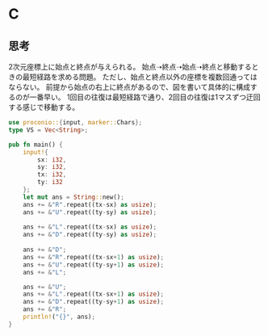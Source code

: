 # C
## 思考
2次元座標上に始点と終点が与えられる。
始点➝終点➝始点➝終点と移動するときの最短経路を求める問題。
ただし、始点と終点以外の座標を複数回通ってはならない。
前提から始点の右上に終点があるので、図を書いて具体的に構成するのが一番早い。
1回目の往復は最短経路で通り、2回目の往復は1マスずつ迂回する感じで移動する。
```rust
use proconio::{input, marker::Chars};
type VS = Vec<String>;

pub fn main() {
    input!{
        sx: i32,
        sy: i32,
        tx: i32,
        ty: i32
    };
    let mut ans = String::new();
    ans += &"R".repeat((tx-sx) as usize);
    ans += &"U".repeat((ty-sy) as usize);
    
    ans += &"L".repeat((tx-sx) as usize);
    ans += &"D".repeat((ty-sy) as usize);
    
    ans += &"D";
    ans += &"R".repeat((tx-sx+1) as usize);
    ans += &"U".repeat((ty-sy+1) as usize);
    ans += &"L";

    ans += &"U";
    ans += &"L".repeat((tx-sx+1) as usize);
    ans += &"D".repeat((ty-sy+1) as usize);
    ans += &"R";
    println!("{}", ans);
}
```